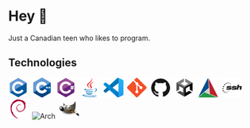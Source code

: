 # Hey 👋
Just a Canadian teen who likes to program.

[](https://github-readme-stats.vercel.app/api?username=zylve&count_private=true&show_icons=true&theme=highcontrast&title_color=70a4fc&bg_color=0,434343,000000)
## Technologies
<div>
    <img src=https://github.com/devicons/devicon/blob/master/icons/c/c-original.svg title="C" alt="C" width="40" height="40"/>&nbsp;
    <img src=https://github.com/devicons/devicon/blob/master/icons/cplusplus/cplusplus-original.svg title="C++" alt="C++" width="40" height="40"/>&nbsp;
    <img src=https://github.com/devicons/devicon/blob/master/icons/csharp/csharp-original.svg title="C#" alt="C#" width="40" height="40"/>&nbsp;
    <img src=https://github.com/devicons/devicon/blob/master/icons/java/java-original.svg title="Java" alt="Java" width="40" height="40"/>&nbsp;
    <img src=https://github.com/devicons/devicon/blob/master/icons/vscode/vscode-original.svg title="VS code" alt="VS code" width="40" height="40"/>&nbsp;
    <img src=https://github.com/devicons/devicon/blob/master/icons/git/git-original.svg title="Git" alt="Git" width="40" height="40"/>&nbsp;
    <img src=https://github.com/devicons/devicon/blob/master/icons/github/github-original.svg title="Github" alt="Github" width="40" height="40"/>&nbsp;
    <img src=https://github.com/devicons/devicon/blob/master/icons/unity/unity-original.svg title="Unity" alt="Unity" width="40" height="40"/>&nbsp;
    <img src=https://github.com/devicons/devicon/blob/master/icons/cmake/cmake-original.svg title="Cmake" alt="Cmake" width="40" height="40"/>&nbsp;
    <img src=https://github.com/devicons/devicon/blob/master/icons/ssh/ssh-original-wordmark.svg title="ssh" alt="ssh" width="40" height="40"/>&nbsp;
    <img src=https://github.com/devicons/devicon/blob/master/icons/debian/debian-original.svg title="Debian" alt="Debian" width="40" height="40"/>&nbsp;
    <img src=https://upload.wikimedia.org/wikipedia/commons/a/a5/Archlinux-icon-crystal-64.svg title="Arch" alt="Arch" width="40" height="40"/>&nbsp;
    <img src=https://github.com/devicons/devicon/blob/master/icons/gimp/gimp-original.svg title="GIMP" alt="GIMP" width="40" height="40"/>&nbsp;
</div>
<!--
**Zylve/Zylve** is a ✨ _special_ ✨ repository because its `README.md` (this file) appears on your GitHub profile.

Here are some ideas to get you started:

- 🔭 I’m currently working on ...
- 🌱 I’m currently learning ...
- 👯 I’m looking to collaborate on ...
- 🤔 I’m looking for help with ...
- 💬 Ask me about ...
- 📫 How to reach me: ...
- 😄 Pronouns: ...
- ⚡ Fun fact: ...
-->
